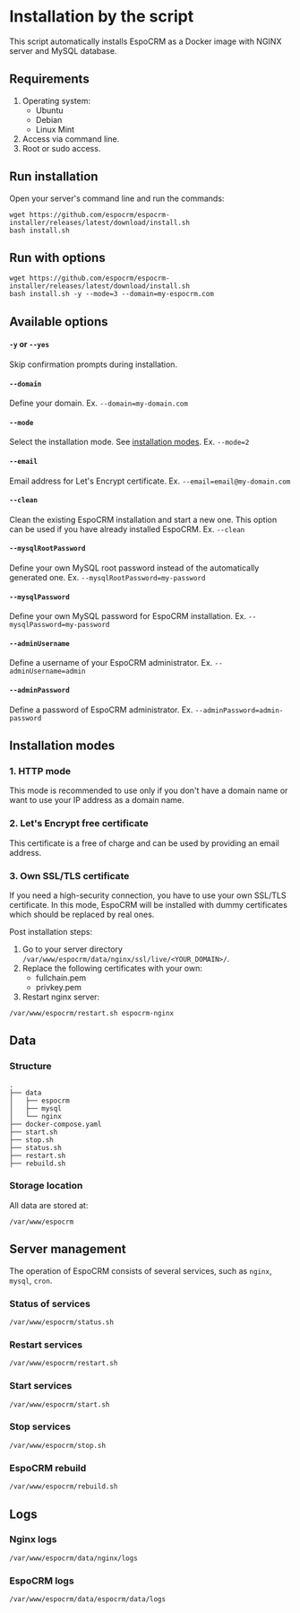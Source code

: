 # Installation by the script

This script automatically installs EspoCRM as a Docker image with NGINX server and MySQL database.

## Requirements

1. Operating system:
    * Ubuntu
    * Debian
    * Linux Mint
2. Access via command line.
3. Root or sudo access.

## Run installation

Open your server's command line and run the commands:

```
wget https://github.com/espocrm/espocrm-installer/releases/latest/download/install.sh
bash install.sh
```

## Run with options

```
wget https://github.com/espocrm/espocrm-installer/releases/latest/download/install.sh
bash install.sh -y --mode=3 --domain=my-espocrm.com
```

## Available options

#### `-y` or `--yes`

Skip confirmation prompts during installation.

#### `--domain`

Define your domain. Ex. `--domain=my-domain.com`

#### `--mode`

Select the installation mode. See [installation modes](#installation-modes). Ex. `--mode=2`

#### `--email`

Email address for Let's Encrypt certificate. Ex. `--email=email@my-domain.com`

#### `--clean`

Clean the existing EspoCRM installation and start a new one. This option can be used if you have already installed EspoCRM. Ex. `--clean`

#### `--mysqlRootPassword`

Define your own MySQL root password instead of the automatically generated one. Ex. `--mysqlRootPassword=my-password`

#### `--mysqlPassword`

Define your own MySQL password for EspoCRM installation. Ex. `--mysqlPassword=my-password`

#### `--adminUsername`

Define a username of your EspoCRM administrator. Ex. `--adminUsername=admin`

#### `--adminPassword`

Define a password of EspoCRM administrator. Ex. `--adminPassword=admin-password`

## Installation modes

### 1. HTTP mode

This mode is recommended to use only if you don't have a domain name or want to use your IP address as a domain name.

### 2. Let's Encrypt free certificate

This certificate is a free of charge and can be used by providing an email address.

### 3. Own SSL/TLS certificate

If you need a high-security connection, you have to use your own SSL/TLS certificate. In this mode, EspoCRM will be installed with dummy certificates which should be replaced by real ones.

Post installation steps:
1. Go to your server directory `/var/www/espocrm/data/nginx/ssl/live/<YOUR_DOMAIN>/`.
2. Replace the following certificates with your own:
    - fullchain.pem
    - privkey.pem
3. Restart nginx server:

```
/var/www/espocrm/restart.sh espocrm-nginx
```

## Data

### Structure

```
.
├── data
│   ├── espocrm
│   ├── mysql
│   └── nginx
├── docker-compose.yaml
├── start.sh
├── stop.sh
├── status.sh
├── restart.sh
├── rebuild.sh
```

### Storage location

All data are stored at:

```
/var/www/espocrm
```

## Server management

The operation of EspoCRM consists of several services, such as `nginx`, `mysql`, `cron`.

### Status of services

```
/var/www/espocrm/status.sh
```

### Restart services

```
/var/www/espocrm/restart.sh
```

### Start services

```
/var/www/espocrm/start.sh
```

### Stop services

```
/var/www/espocrm/stop.sh
```

### EspoCRM rebuild

```
/var/www/espocrm/rebuild.sh
```

## Logs

### Nginx logs
```
/var/www/espocrm/data/nginx/logs
```

### EspoCRM logs

```
/var/www/espocrm/data/espocrm/data/logs
```
